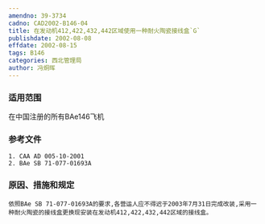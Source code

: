 ```yaml
---
amendno: 39-3734
cadno: CAD2002-B146-04
title: 在发动机412,422,432,442区域使用一种耐火陶瓷接线盒`G`
publishdate: 2002-08-08
effdate: 2002-08-15
tags: B146
categories: 西北管理局
author: 冯炯晖
---
```


### 适用范围 
在中国注册的所有BAe146飞机

### 参考文件
    1. CAA AD 005-10-2001 
    2. BAe SB 71-077-01693A 


### 原因、措施和规定 
    依照BAe SB 71-077-01693A的要求,各营运人应不得迟于2003年7月31日完成改装,采用一种耐火陶瓷的接线盒更换现安装在发动机412,422,432,442区域的接线盒。
